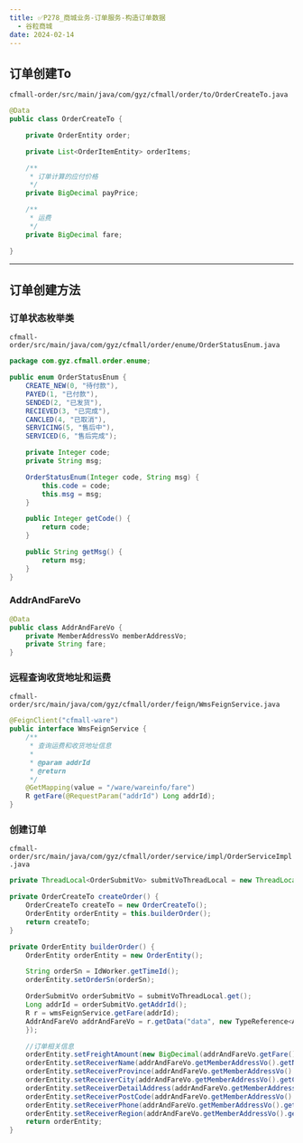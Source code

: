 ```yaml
---
title: ✅P278_商城业务-订单服务-构造订单数据
  - 谷粒商城
date: 2024-02-14
---
```


<!-- more -->

## 订单创建To

`cfmall-order/src/main/java/com/gyz/cfmall/order/to/OrderCreateTo.java`

```java
@Data
public class OrderCreateTo {

    private OrderEntity order;

    private List<OrderItemEntity> orderItems;

    /**
     * 订单计算的应付价格
     */
    private BigDecimal payPrice;

    /**
     * 运费
     */
    private BigDecimal fare;

}
```

---

## 订单创建方法

### 订单状态枚举类

`cfmall-order/src/main/java/com/gyz/cfmall/order/enume/OrderStatusEnum.java`

```java
package com.gyz.cfmall.order.enume;

public enum OrderStatusEnum {
    CREATE_NEW(0, "待付款"),
    PAYED(1, "已付款"),
    SENDED(2, "已发货"),
    RECIEVED(3, "已完成"),
    CANCLED(4, "已取消"),
    SERVICING(5, "售后中"),
    SERVICED(6, "售后完成");

    private Integer code;
    private String msg;

    OrderStatusEnum(Integer code, String msg) {
        this.code = code;
        this.msg = msg;
    }

    public Integer getCode() {
        return code;
    }

    public String getMsg() {
        return msg;
    }
}
```

### AddrAndFareVo

```java
@Data
public class AddrAndFareVo {
    private MemberAddressVo memberAddressVo;
    private String fare;
}
```

### 远程查询收货地址和运费

`cfmall-order/src/main/java/com/gyz/cfmall/order/feign/WmsFeignService.java`

```java
@FeignClient("cfmall-ware")
public interface WmsFeignService {
    /**
     * 查询运费和收货地址信息
     *
     * @param addrId
     * @return
     */
    @GetMapping(value = "/ware/wareinfo/fare")
    R getFare(@RequestParam("addrId") Long addrId);
}
```

### 创建订单

`cfmall-order/src/main/java/com/gyz/cfmall/order/service/impl/OrderServiceImpl.java`

```java
private ThreadLocal<OrderSubmitVo> submitVoThreadLocal = new ThreadLocal<>();

private OrderCreateTo createOrder() {
    OrderCreateTo createTo = new OrderCreateTo();
    OrderEntity orderEntity = this.builderOrder();
    return createTo;
}

private OrderEntity builderOrder() {
    OrderEntity orderEntity = new OrderEntity();

    String orderSn = IdWorker.getTimeId();
    orderEntity.setOrderSn(orderSn);

    OrderSubmitVo orderSubmitVo = submitVoThreadLocal.get();
    Long addrId = orderSubmitVo.getAddrId();
    R r = wmsFeignService.getFare(addrId);
    AddrAndFareVo addrAndFareVo = r.getData("data", new TypeReference<AddrAndFareVo>() {
    });

    //订单相关信息
    orderEntity.setFreightAmount(new BigDecimal(addrAndFareVo.getFare()));
    orderEntity.setReceiverName(addrAndFareVo.getMemberAddressVo().getName());
    orderEntity.setReceiverProvince(addrAndFareVo.getMemberAddressVo().getProvince());
    orderEntity.setReceiverCity(addrAndFareVo.getMemberAddressVo().getCity());
    orderEntity.setReceiverDetailAddress(addrAndFareVo.getMemberAddressVo().getDetailAddress());
    orderEntity.setReceiverPostCode(addrAndFareVo.getMemberAddressVo().getPostCode());
    orderEntity.setReceiverPhone(addrAndFareVo.getMemberAddressVo().getPhone());
    orderEntity.setReceiverRegion(addrAndFareVo.getMemberAddressVo().getRegion());
    return orderEntity;
}
```
